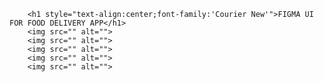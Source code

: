         <h1 style="text-align:center;font-family:'Courier New'">FIGMA UI FOR FOOD DELIVERY APP</h1>
        <img src="" alt="">
        <img src="" alt="">
        <img src="" alt="">
        <img src="" alt="">
        <img src="" alt="">

